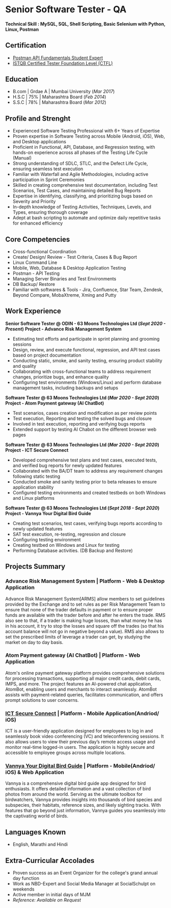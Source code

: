 # Senior Software Tester - QA

#### Technical Skill : MySQL, SQL, Shell Scripting, Basic Selenium with Python, Linux, Postman

## Certification
- [Postman API Fundamentals Student Expert](https://shorturl.at/s8UGF)
- [ISTQB Certified Tester Foundation Level (CTFL)](https://shorturl.at/leT5U)

## Education
- B.com | Grdae A | Mumbai University (_Mar 2017_)								       		
- H.S.C | 75%     | Maharashtra Board (_Feb 2014_)	 			        		
- S.S.C | 78%     | Maharashtra Board (_Mar 2012_)

## Profile and Strenght
- Experienced Software Testing Professional with 6+ Years of Expertise
- Proven expertise in Software Testing across Mobile (Android, iOS), Web, and Desktop applications
- Proficient in Functional, API, Database, and Regression testing, with hands-on experience across all phases of the Testing Life Cycle (Manual)
- Strong understanding of SDLC, STLC, and the Defect Life Cycle, ensuring seamless test execution
- Familiar with Waterfall and Agile Methodologies, including active participation in Sprint Ceremonies
- Skilled in creating comprehensive test documentation, including Test Scenarios, Test Cases, and maintaining detailed Bug Reports
- Expertise in identifying, classifying, and prioritizing bugs based on Severity and Priority
- In-depth knowledge of Testing Activities, Techniques, Levels, and Types, ensuring thorough coverage
- Adept at bash scripting to automate and optimize daily repetitive tasks for enhanced efficiency

## Core Competencies
- Cross-functional Coordination
- Create/ Design/ Review - Test Criteria, Cases & Bug Report
- Linux Command Line
- Mobile, Web, Database & Desktop Application Testing
- Postman - API Testing
- Managing Server Binaries and Test Environments
- DB Backup/ Restore
- Familiar with softwares & Tools - Jira, Confluence, Star Team, Zendesk, Beyond Compare, MobaXtreme, Xming and Putty

## Work Experience
**Senior Software Tester @ ODIN - 63 Moons Technologies Ltd (_Sept 2020 - Present_)**
**Project - Advance Risk Management System**
- Estimating test efforts and participate in sprint planning and grooming sessions
- Design, review, and execute functional, regression, and API test cases based on project documentation
- Conducting static, smoke, and sanity testing, ensuring product stability and quality
- Collaborating with cross-functional teams to address requirement changes, prioritize bugs, and enhance quality
- Configuring test environments (Windows/Linux) and perform database management tasks, including backups and setups

**Software Tester @ 63 Moons Technologies Ltd (_Mar 2020 - Sept 2020_)**
**Project - Atom Payment gateway (AI ChatBot)**
- Test scenarios, cases creation and modification as per review points
- Test execution, Reporting and testing the solved bugs and closure
- Involved in test execution, reporting and verifying bugs reports
- Extended support by testing AI Chabot on the different browser web pages

**Software Tester @ 63 Moons Technologies Ltd (_Mar 2020 - Sept 2020_)**
**Project - ICT Secure Connect**
- Developed comprehensive test plans and test cases, executed tests, and verified bug reports for
newly updated features
- Collaborated with the BA/DT team to address any requirement changes following static testing
- Conducted smoke and sanity testing prior to beta releases to ensure application stability
- Configured testing environments and created testbeds on both Windows and Linux platforms

**Software Tester @ 63 Moons Technologies Ltd (_Sept 2018 - Sept 2020_)**
**Project - Vannya Your Digital Bird Guide**
- Creating test scenarios, test cases, verifying bugs reports according to newly updated features
- SAT test execution, re-testing, regression and closure
- Configuring testing environment
- Creating testbed on Windows and Linux for testing
- Performing Database activities. (DB Backup and Restore)

## Projects Summary
### Advance Risk Management System | Platform - Web & Desktop Application
Advance Risk Management System[ARMS] allow members to set guidelines provided by the Exchange and to set rules as per Risk Management Team to ensure that none of the trader defaults in payment or to ensure proper funds are available with the trader before and after he enters the trade. RMS also see to that, if a trader is making huge losses, than what money he has in his account, it try to stop the losses and square off the trades (so that his account balance will not go in negative beyond a value). RMS also allows to set the prescribed limits of leverage a trader can get, by studying the market on day to day basis.

### Atom Payment gateway (AI ChatBot) | Platform - Web Application
Atom's online payment gateway platform provides comprehensive solutions for processing transactions, supporting all major credit cards, debit cards, IMPS, and more. The project features an AI-powered chat application, AtomBot, enabling users and merchants to interact seamlessly. AtomBot assists with payment-related queries, facilitates communication, and offers prompt solutions to user concerns.

### [ICT Secure Connect](https://shorturl.at/qN8fb) | Platform - Mobile Application(Andriod/ iOS)
ICT is a user-friendly application designed for employees to log in and seamlessly book video conferencing (VC) and teleconferencing sessions. It also allows users to view their previous day’s remote access usage and monitor real-time logged-in users. The application is highly secure and accessible to employee groups across multiple locations.

### [Vannya Your Digital Bird Guide](https://shorturl.at/pRMZh) | Platform - Mobile(Andriod/ iOS) & Web Application
Vannya is a comprehensive digital bird guide app designed for bird enthusiasts. It offers detailed information and a vast collection of bird photos from around the world. Serving as the ultimate toolbox for birdwatchers, Vannya provides insights into thousands of bird species and subspecies, their habitats, reference sizes, and likely sighting tracks. With features that go beyond just information, Vannya guides you seamlessly into the captivating world of birds.

## Languages Known
- English, Marathi and Hindi 

## Extra-Curricular Accolades
- Proven success as an Event Organizer for the college's grand annual day function
- Work as NBD-Expert and Social Media Manager at SocialSchulpt on weekends
- Active member in initial days of MJM
- *Reference: Available on Request*
